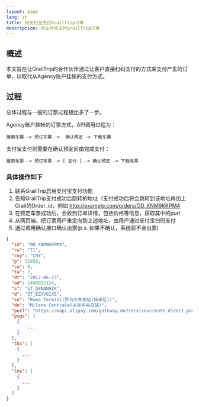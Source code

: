 ```yaml
---
layout: page
lang: zh
title: 用支付宝支付GrailTrip订单
description: 用支付宝支付GrailTrip订单
---
```


## 概述
本文旨在让GrailTrip的合作伙伴通过让客户直接扫码支付的方式来支付产生的订单，以取代从Agency账户挂帐的支付方式。

## 过程
总体过程与一般的订票过程相比多了一步。

Agency账户挂帐的订票方式，API调用过程为：

```
搜索车票 -> 预订车票 ->  确认预定 -> 下载车票
```

支付宝支付则需要在确认预定前由完成支付：

```
搜索车票 -> 预订车票 -> [ 支付 ] -> 确认预定 -> 下载车票
```

### 具体操作如下
1. 联系GrailTrip启用支付宝支付功能
2. 告知GrailTrip支付成功后跳转的地址（支付成功后将会跳转到该地址再加上Grail的Order_id，例如 http://example.com/orders/OD_XNM9KKPM4
3. 在预定车票成功后，会收到订单详情，包括价格等信息，获取其中的purl
4. 从网页端，把订票用户重定向到上述地址，由用户通过支付宝扫码支付
5. 通过调用确认接口确认出票(p.s. 如果不确认，系统将不会出票)

```json
{
  "id": "OD_XNM9KKPM4",
  "rw": "TI",
  "cuy": "CNY",
  "p": 31850,
  "co": 0,
  "ta": 7,
  "dt": "2017-06-23",
  "od": 1498032124,
  "s": "ST_D8NNN9ZK",
  "d": "ST_EZVVG1X5",
  "sn": "Roma Termini(罗马火车总站(特米尼))",
  "dn": "Milano Centrale(米兰中央总站)",
  "purl": "https://mapi.alipay.com/gateway.do?service=create_direct_pay_by_user&_input_charset=utf-8&partner=2088911887464374&seller_id=2088911887464374&payment_type=1&out_trade_no=OD_XNM9KKPM4&subject=Roma+Termini+-+Milano+Centrale&total_fee=768.07&return_url=https%3A%2F%2Falpha.api.detie.cn%2Fpartner%2Fonline_orders%2FOD_XNM9KKPM4&notify_url=https%3A%2F%2Falpha-alipay-notify.api.detie.cn%3A11443%2Fapi%2Fpayment%2Fonline_orders%2Fonline_payment_notifications%2F&sign_type=MD5&sign=b21e92d90ff64234341a056de0525a25",
  "psgs": [
    {
        ...
    }
  ],
  "tks": [
    {
      ...
    }
  ],
  "lns": [
    {
      ...
    }
  ]
}
```
